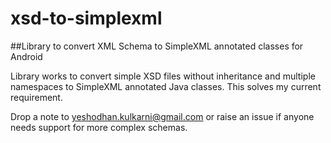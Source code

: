 # xsd-to-simplexml
##Library to convert XML Schema to SimpleXML annotated classes for Android

Library works to convert simple XSD files without inheritance and multiple namespaces to SimpleXML annotated Java classes. This solves my current requirement.

Drop a note to yeshodhan.kulkarni@gmail.com or raise an issue if anyone needs support for more complex schemas.

